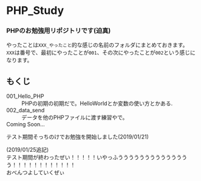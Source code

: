 # PHP_Study
### PHPのお勉強用リポジトリです(迫真)  
やったことは`XXX_やったこと`的な感じの名前のフォルダにまとめておきます。  
`XXX`は番号で、最初にやったことが`001`、その次にやったことが`002`という感じになります。

## もくじ
<dl>
  <dt>001_Hello_PHP</dt>
  <dd>PHPの初期の初期だで。HelloWorldとか変数の使い方とかある.</dd>
  <dt>002_data_send</dt>
  <dd>データを他のPHPファイルに渡す練習やで。</dd>
  
  <dt>Coming Soon…</dt>
</dl>

テスト期間そっちのけでお勉強を開始しました(2019/01/21)

(2019/01/25追記)  
テスト期間が終わったぜい！！！！！いやっふうううううううううううううう！！！！！！！！！！！！  
おべんつよしていくぜぃ
